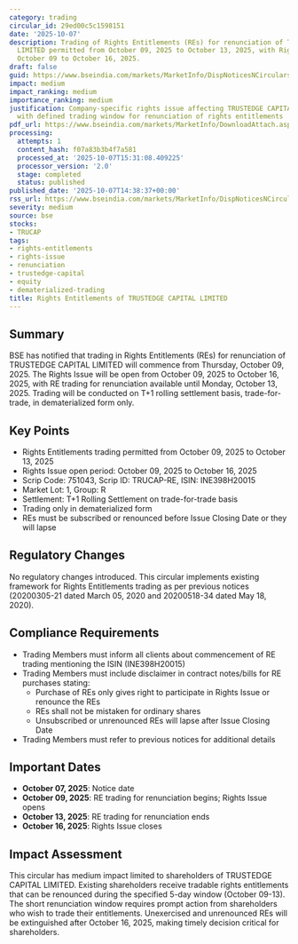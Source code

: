 ```yaml
---
category: trading
circular_id: 29ed00c5c1598151
date: '2025-10-07'
description: Trading of Rights Entitlements (REs) for renunciation of TRUSTEDGE CAPITAL
  LIMITED permitted from October 09, 2025 to October 13, 2025, with Rights Issue opening
  October 09 to October 16, 2025.
draft: false
guid: https://www.bseindia.com/markets/MarketInfo/DispNoticesNCirculars.aspx?Noticeid={A18AFB21-3923-40FB-95D4-5A79222A9C60}&noticeno=20251007-62&dt=10/07/2025&icount=62&totcount=76&flag=0
impact: medium
impact_ranking: medium
importance_ranking: medium
justification: Company-specific rights issue affecting TRUSTEDGE CAPITAL LIMITED shareholders
  with defined trading window for renunciation of rights entitlements
pdf_url: https://www.bseindia.com/markets/MarketInfo/DownloadAttach.aspx?id=20251007-62&attachedId=
processing:
  attempts: 1
  content_hash: f07a83b3b4f7a581
  processed_at: '2025-10-07T15:31:08.409225'
  processor_version: '2.0'
  stage: completed
  status: published
published_date: '2025-10-07T14:38:37+00:00'
rss_url: https://www.bseindia.com/markets/MarketInfo/DispNoticesNCirculars.aspx?Noticeid={A18AFB21-3923-40FB-95D4-5A79222A9C60}&noticeno=20251007-62&dt=10/07/2025&icount=62&totcount=76&flag=0
severity: medium
source: bse
stocks:
- TRUCAP
tags:
- rights-entitlements
- rights-issue
- renunciation
- trustedge-capital
- equity
- dematerialized-trading
title: Rights Entitlements of TRUSTEDGE CAPITAL LIMITED
---
```


## Summary

BSE has notified that trading in Rights Entitlements (REs) for renunciation of TRUSTEDGE CAPITAL LIMITED will commence from Thursday, October 09, 2025. The Rights Issue will be open from October 09, 2025 to October 16, 2025, with RE trading for renunciation available until Monday, October 13, 2025. Trading will be conducted on T+1 rolling settlement basis, trade-for-trade, in dematerialized form only.

## Key Points

- Rights Entitlements trading permitted from October 09, 2025 to October 13, 2025
- Rights Issue open period: October 09, 2025 to October 16, 2025
- Scrip Code: 751043, Scrip ID: TRUCAP-RE, ISIN: INE398H20015
- Market Lot: 1, Group: R
- Settlement: T+1 Rolling Settlement on trade-for-trade basis
- Trading only in dematerialized form
- REs must be subscribed or renounced before Issue Closing Date or they will lapse

## Regulatory Changes

No regulatory changes introduced. This circular implements existing framework for Rights Entitlements trading as per previous notices (20200305-21 dated March 05, 2020 and 20200518-34 dated May 18, 2020).

## Compliance Requirements

- Trading Members must inform all clients about commencement of RE trading mentioning the ISIN (INE398H20015)
- Trading Members must include disclaimer in contract notes/bills for RE purchases stating:
  - Purchase of REs only gives right to participate in Rights Issue or renounce the REs
  - REs shall not be mistaken for ordinary shares
  - Unsubscribed or unrenounced REs will lapse after Issue Closing Date
- Trading Members must refer to previous notices for additional details

## Important Dates

- **October 07, 2025**: Notice date
- **October 09, 2025**: RE trading for renunciation begins; Rights Issue opens
- **October 13, 2025**: RE trading for renunciation ends
- **October 16, 2025**: Rights Issue closes

## Impact Assessment

This circular has medium impact limited to shareholders of TRUSTEDGE CAPITAL LIMITED. Existing shareholders receive tradable rights entitlements that can be renounced during the specified 5-day window (October 09-13). The short renunciation window requires prompt action from shareholders who wish to trade their entitlements. Unexercised and unrenounced REs will be extinguished after October 16, 2025, making timely decision critical for shareholders.